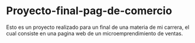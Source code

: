 # Proyecto-final-pag-de-comercio
Esto es un proyecto realizado para un final de una materia de mi carrera, el cual consiste en una pagina web de un microemprendimiento de ventas.
